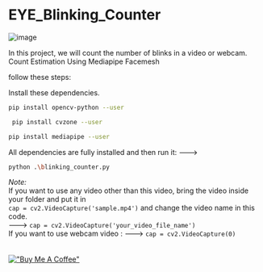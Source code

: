 # EYE_Blinking_Counter
![image](https://user-images.githubusercontent.com/59352357/177317069-4553e0c8-2d46-4b75-b104-3cb43a42abad.png)


In this project, we will count the number of blinks in a video or webcam. Count Estimation Using Mediapipe Facemesh

follow these steps:

Install these dependencies.
 ```sh
 pip install opencv-python --user
 ```
```sh
 pip install cvzone --user
 ```
 ```sh
 pip install mediapipe --user
 ``` 

All dependencies are fully installed and then run it: ---> 
```sh
python .\blinking_counter.py
```

*Note:* <br>
If you want to use any video other than this video, 
bring the video inside your folder and put it in <br>
`cap = cv2.VideoCapture('sample.mp4')` and change the video name in this code. <br> ---> 
`cap = cv2.VideoCapture('your_video_file_name')`
<br>
If you want to use webcam video : ---> `cap = cv2.VideoCapture(0)`
<br><br><br>
[!["Buy Me A Coffee"](https://www.buymeacoffee.com/assets/img/custom_images/orange_img.png)](https://www.buymeacoffee.com/gbraad)
